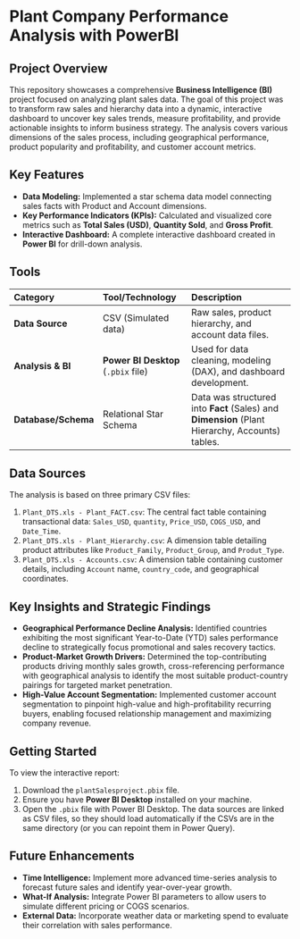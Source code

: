 # Plant Company Performance Analysis with PowerBI

## Project Overview

This repository showcases a comprehensive **Business Intelligence (BI)** project focused on analyzing plant sales data. The goal of this project was to transform raw sales and hierarchy data into a dynamic, interactive dashboard to uncover key sales trends, measure profitability, and provide actionable insights to inform business strategy.
The analysis covers various dimensions of the sales process, including geographical performance, product popularity and profitability, and customer account metrics.

## Key Features

* **Data Modeling:** Implemented a star schema data model connecting sales facts with Product and Account dimensions.
* **Key Performance Indicators (KPIs):** Calculated and visualized core metrics such as **Total Sales (USD)**, **Quantity Sold**, and **Gross Profit**.
* **Interactive Dashboard:** A complete interactive dashboard created in **Power BI** for drill-down analysis.

## Tools

| Category | Tool/Technology | Description |
| :--- | :--- | :--- |
| **Data Source** | CSV (Simulated data) | Raw sales, product hierarchy, and account data files. |
| **Analysis & BI** | **Power BI Desktop** (`.pbix` file) | Used for data cleaning, modeling (DAX), and dashboard development. |
| **Database/Schema** | Relational Star Schema | Data was structured into **Fact** (Sales) and **Dimension** (Plant Hierarchy, Accounts) tables. |

## Data Sources

The analysis is based on three primary CSV files:

1.  `Plant_DTS.xls - Plant_FACT.csv`: The central fact table containing transactional data: `Sales_USD`, `quantity`, `Price_USD`, `COGS_USD`, and `Date_Time`.
2.  `Plant_DTS.xls - Plant_Hierarchy.csv`: A dimension table detailing product attributes like `Product_Family`, `Product_Group`, and `Produt_Type`.
3.  `Plant_DTS.xls - Accounts.csv`: A dimension table containing customer details, including `Account` name, `country_code`, and geographical coordinates.

## Key Insights and Strategic Findings

* **Geographical Performance Decline Analysis:** Identified countries exhibiting the most significant Year-to-Date (YTD) sales performance decline to strategically focus promotional and sales recovery tactics.
* **Product-Market Growth Drivers:** Determined the top-contributing products driving monthly sales growth, cross-referencing performance with geographical analysis to identify the most suitable product-country pairings for targeted market penetration.
* **High-Value Account Segmentation:** Implemented customer account segmentation to pinpoint high-value and high-profitability recurring buyers, enabling focused relationship management and maximizing company revenue.

## Getting Started

To view the interactive report:

1.  Download the `plantSalesproject.pbix` file.
2.  Ensure you have **Power BI Desktop** installed on your machine.
3.  Open the `.pbix` file with Power BI Desktop. The data sources are linked as CSV files, so they should load automatically if the CSVs are in the same directory (or you can repoint them in Power Query).

## Future Enhancements

* **Time Intelligence:** Implement more advanced time-series analysis to forecast future sales and identify year-over-year growth.
* **What-If Analysis:** Integrate Power BI parameters to allow users to simulate different pricing or COGS scenarios.
* **External Data:** Incorporate weather data or marketing spend to evaluate their correlation with sales performance.
